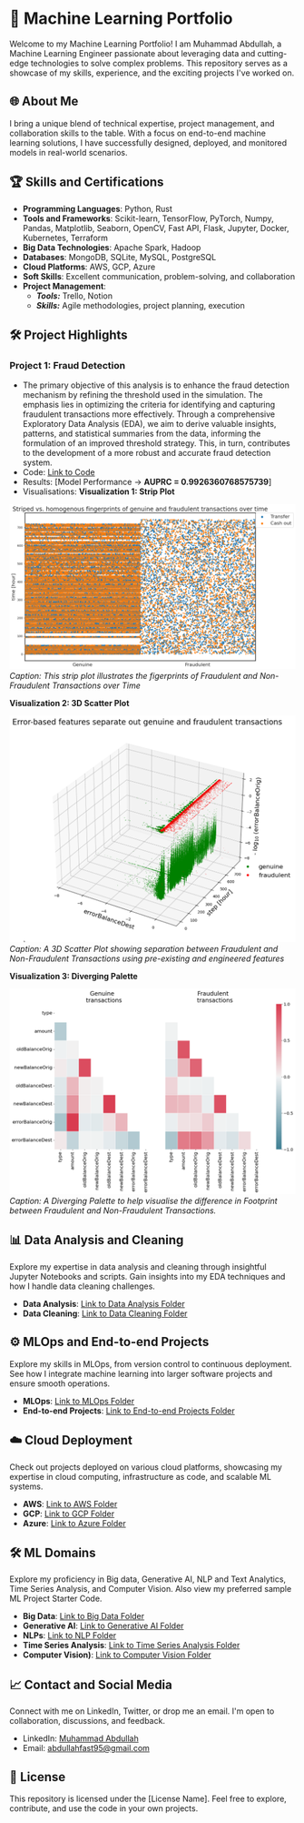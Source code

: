 # 🚀 Machine Learning Portfolio

Welcome to my Machine Learning Portfolio! I am Muhammad Abdullah, a Machine Learning Engineer passionate about leveraging data and cutting-edge technologies to solve complex problems. This repository serves as a showcase of my skills, experience, and the exciting projects I've worked on.

## 🌐 About Me

I bring a unique blend of technical expertise, project management, and collaboration skills to the table. With a focus on end-to-end machine learning solutions, I have successfully designed, deployed, and monitored models in real-world scenarios.

## 🏆 Skills and Certifications

- **Programming Languages**: Python, Rust
- **Tools and Frameworks**: Scikit-learn, TensorFlow, PyTorch, Numpy, Pandas, Matplotlib, Seaborn, OpenCV, Fast API, Flask, Jupyter, Docker, Kubernetes, Terraform
- **Big Data Technologies**: Apache Spark, Hadoop
- **Databases**: MongoDB, SQLite, MySQL, PostgreSQL
- **Cloud Platforms**: AWS, GCP, Azure
- **Soft Skills**: Excellent communication, problem-solving, and collaboration
- **Project Management**:
  - **_Tools:_** Trello, Notion
  - **_Skills:_** Agile methodologies, project planning, execution
  <!--- - **Certifications**: [Certification Badges] --->

## 🛠️ Project Highlights

### Project 1: **Fraud Detection**

- The primary objective of this analysis is to enhance the fraud detection mechanism by refining the threshold used in the simulation. The emphasis lies in optimizing the criteria for identifying and capturing fraudulent transactions more effectively. Through a comprehensive Exploratory Data Analysis (EDA), we aim to derive valuable insights, patterns, and statistical summaries from the data, informing the formulation of an improved threshold strategy. This, in turn, contributes to the development of a more robust and accurate fraud detection system.
- Code: [Link to Code](https://github.com/ReallyAbdullah/Machine-Learning-Portfolio/blob/main/ML%20Notebooks/Fraud-Detection/fraud-detection.ipynb)
- Results: [Model Performance -> **AUPRC = 0.9926360768575739**]
- Visualisations:
  **Visualization 1: Strip Plot**

![Fingerprints of Transactions over Time](https://github.com/ReallyAbdullah/Machine-Learning-Portfolio/blob/main/ML%20Notebooks/Fraud-Detection/fingerprint.png)
_Caption: This strip plot illustrates the figerprints of Fraudulent and Non-Fraudulent Transactions over Time_

**Visualization 2: 3D Scatter Plot**

![Feature Separation 3D Scatter Plot](https://github.com/ReallyAbdullah/Machine-Learning-Portfolio/blob/main/ML%20Notebooks/Fraud-Detection/featureSeparation.png)
_Caption: A 3D Scatter Plot showing separation between Fraudulent and Non-Fraudulent Transactions using pre-existing and engineered features_

**Visualization 3: Diverging Palette**

![Footprint Diverging Palette](https://github.com/ReallyAbdullah/Machine-Learning-Portfolio/blob/main/ML%20Notebooks/Fraud-Detection/transactionFootprint.png)
_Caption: A Diverging Palette to help visualise the difference in Footprint between Fraudulent and Non-Fraudulent Transactions._

## 📊 Data Analysis and Cleaning

Explore my expertise in data analysis and cleaning through insightful Jupyter Notebooks and scripts. Gain insights into my EDA techniques and how I handle data cleaning challenges.

- **Data Analysis**: [Link to Data Analysis Folder](https://github.com/ReallyAbdullah/Machine-Learning-Portfolio/tree/main/Data%20Analysis)
- **Data Cleaning**: [Link to Data Cleaning Folder](https://github.com/ReallyAbdullah/Machine-Learning-Portfolio/tree/main/Data%20Cleaning)

## ⚙️ MLOps and End-to-end Projects

Explore my skills in MLOps, from version control to continuous deployment. See how I integrate machine learning into larger software projects and ensure smooth operations.

- **MLOps**: [Link to MLOps Folder](https://github.com/ReallyAbdullah/Machine-Learning-Portfolio/tree/main/MLOps)
- **End-to-end Projects**: [Link to End-to-end Projects Folder](https://github.com/ReallyAbdullah/Machine-Learning-Portfolio/tree/main/End-to-end%20Projects)

## ☁️ Cloud Deployment

Check out projects deployed on various cloud platforms, showcasing my expertise in cloud computing, infrastructure as code, and scalable ML systems.

- **AWS**: [Link to AWS Folder](https://github.com/ReallyAbdullah/Machine-Learning-Portfolio/tree/main/Cloud%20Deployment/AWS)
- **GCP**: [Link to GCP Folder](https://github.com/ReallyAbdullah/Machine-Learning-Portfolio/tree/main/Cloud%20Deployment/GCP)
- **Azure**: [Link to Azure Folder](https://github.com/ReallyAbdullah/Machine-Learning-Portfolio/tree/main/Cloud%20Deployment/Azure)

## 🛠️ ML Domains

Explore my proficiency in Big data, Generative AI, NLP and Text Analytics, Time  Series Analysis, and Computer Vision. Also view my preferred sample ML Project Starter Code.

- **Big Data**: [Link to Big Data Folder](https://github.com/ReallyAbdullah/Machine-Learning-Portfolio/tree/main/ML%20with%20Big%20Data)
- **Generative AI**: [Link to Generative AI Folder](https://github.com/ReallyAbdullah/Machine-Learning-Portfolio/tree/main/Generative%20AI)
- **NLPs**: [Link to NLP Folder](https://github.com/ReallyAbdullah/Machine-Learning-Portfolio/tree/main/NLP)
- **Time Series Analysis**: [Link to Time Series Analysis Folder](https://github.com/ReallyAbdullah/Machine-Learning-Portfolio/tree/main/Time%20Series%20Analysis)
- **Computer Vision)**: [Link to Computer Vision Folder](https://github.com/ReallyAbdullah/Machine-Learning-Portfolio/tree/main/Computer%20Vision)

## 📈 Contact and Social Media

Connect with me on LinkedIn, Twitter, or drop me an email. I'm open to collaboration, discussions, and feedback.

- LinkedIn: [Muhammad Abdullah](https://www.linkedin.com/in/mabdullah15)
- Email: [abdullahfast95@gmail.com](mailto:abdullahfast95@gmail.com)

## 📄 License

This repository is licensed under the [License Name]. Feel free to explore, contribute, and use the code in your own projects.
